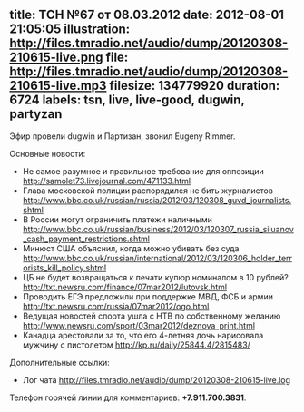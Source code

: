 title: ТСН №67 от 08.03.2012
date: 2012-08-01 21:05:05
illustration: http://files.tmradio.net/audio/dump/20120308-210615-live.png
file: http://files.tmradio.net/audio/dump/20120308-210615-live.mp3
filesize: 134779920
duration: 6724
labels: tsn, live, live-good, dugwin, partyzan
---
Эфир провели dugwin и Партизан, звонил Eugeny Rimmer.

Основные новости:

- Не самое разумное и правильное требование для оппозиции
  http://samolet73.livejournal.com/471133.html
- Глава московской полиции распорядился не бить журналистов
  http://www.bbc.co.uk/russian/russia/2012/03/120308_guvd_journalists.shtml
- В России могут ограничить платежи наличными
  http://www.bbc.co.uk/russian/business/2012/03/120307_russia_siluanov_cash_payment_restrictions.shtml
- Минюст США объяснил, когда можно убивать без суда
  http://www.bbc.co.uk/russian/international/2012/03/120306_holder_terrorists_kill_policy.shtml
- ЦБ не будет возвращаться к печати купюр номиналом в 10 рублей?
  http://txt.newsru.com/finance/07mar2012/lutovsk.html
- Проводить ЕГЭ предложили при поддержке МВД, ФСБ и армии
  http://txt.newsru.com/russia/07mar2012/ogo.html
- Ведущая новостей спорта ушла с НТВ по собственному желанию
  http://www.newsru.com/sport/03mar2012/deznova_print.html
- Канадца арестовали за то, что его 4-летняя дочь нарисовала мужчину с пистолетом
  http://kp.ru/daily/25844.4/2815483/

Дополнительные ссылки:

- Лог чата
  http://files.tmradio.net/audio/dump/20120308-210615-live.log

Телефон горячей линии для комментариев: **+7.911.700.3831**.
